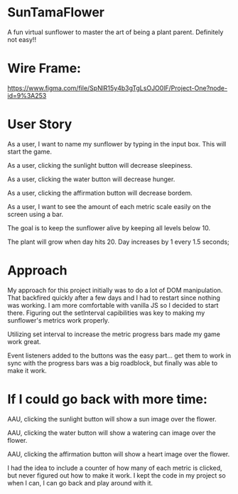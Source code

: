 # SunTamaFlower
A fun virtual sunflower to master the art of being a plant parent. Definitely not easy!!
# Wire Frame:

https://www.figma.com/file/SpNlR15y4b3gTgLsOJO0lF/Project-One?node-id=9%3A253
# User Story


As a user, I want to name my sunflower by typing in the input box. This will start the game.


As a user, clicking the sunlight button will decrease sleepiness.

As a user, clicking the water button will decrease hunger.

As a user, clicking the affirmation button will decrease bordem.

As a user, I want to see the amount of each metric scale easily on the screen using a bar.

The goal is to keep the sunflower alive by keeping all levels below 10.

The plant will grow when day hits 20. Day increases by 1 every 1.5 seconds;



# Approach

My approach for this project initially was to do a lot of DOM manipulation. That backfired quickly after a few days and I had to restart since nothing was working. I am more comfortable with vanilla JS so I decided to start there. Figuring out the setInterval capibilities was key to making my sunflower's metrics work properly. 

Utilizing set interval to increase the metric progress bars made my game work great.

Event listeners added to the buttons was the easy part... get them to work in sync with the progress bars was a big roadblock, but finally was able to make it work. 



# If I could go back with more time:

AAU, clicking the sunlight button will show a sun image over the flower.

AAU, clicking the water button will show a watering can image over the flower.

AAU, clicking the affirmation button will show a heart image over the flower.


I had the idea to include a counter of how many of each metric is clicked, but never figured out how to make it work. I kept the code in my project so when I can, I can go back and play around with it.  







